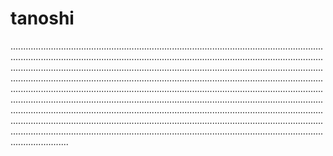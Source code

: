 # tanoshi

...................................................................................................................................................................................................................................................................................................................................................................................................................................................................................................................................................................................................................................................................................................................................................................................................................................................................................................................................................................................................................................................................................................................................................................................